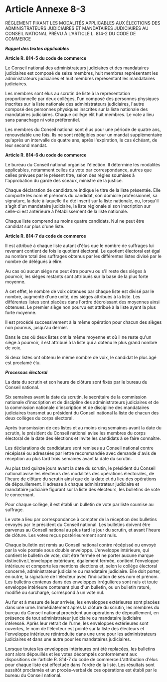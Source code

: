 # Article Annexe 8-3

RÈGLEMENT FIXANT LES MODALITÉS APPLICABLES AUX ÉLECTIONS DES ADMINISTRATEURS JUDICIAIRES ET MANDATAIRES JUDICIAIRES AU CONSEIL NATIONAL PRÉVU À L'ARTICLE L. 814-2 DU CODE DE COMMERCE

***Rappel des textes applicables***

**Article R. 814-5 du code de commerce**

Le Conseil national des administrateurs judiciaires et des mandataires judiciaires est composé de seize membres, huit membres représentant les administrateurs judiciaires et huit membres représentant les mandataires judiciaires.

Les membres sont élus au scrutin de liste à la représentation proportionnelle par deux collèges, l'un composé des personnes physiques inscrites sur la liste nationale des administrateurs judiciaires, l'autre composé des personnes physiques inscrites sur la liste nationale des mandataires judiciaires. Chaque collège élit huit membres. Le vote a lieu sans panachage ni vote préférentiel.

Les membres du Conseil national sont élus pour une période de quatre ans, renouvelable une fois. Ils ne sont rééligibles pour un mandat supplémentaire qu'après un intervalle de quatre ans, après l'expiration, le cas échéant, de leur second mandat.

**Article R. 814-6 du code de commerce**

Le bureau du Conseil national organise l'élection. Il détermine les modalités applicables, notamment celles du vote par correspondance, autres que celles prévues par le présent titre, selon des règles soumises à l'approbation du garde des sceaux, ministre de la justice.

Chaque déclaration de candidature indique le titre de la liste présentée. Elle comporte les nom et prénoms du candidat, son domicile professionnel, sa signature, la date à laquelle il a été inscrit sur la liste nationale, ou, lorsqu'il s'agit d'un mandataire judiciaire, la liste régionale si son inscription sur celle-ci est antérieure à l'établissement de la liste nationale.

Chaque liste comprend au moins quatre candidats. Nul ne peut être candidat sur plus d'une liste.

**Article R. 814-7 du code de commerce**

Il est attribué à chaque liste autant d'élus que le nombre de suffrages lui revenant contient de fois le quotient électoral. Le quotient électoral est égal au nombre total des suffrages obtenus par les différentes listes divisé par le nombre de délégués à élire.

Au cas où aucun siège ne peut être pourvu ou s'il reste des sièges à pourvoir, les sièges restants sont attribués sur la base de la plus forte moyenne.

A cet effet, le nombre de voix obtenues par chaque liste est divisé par le nombre, augmenté d'une unité, des sièges attribués à la liste. Les différentes listes sont placées dans l'ordre décroissant des moyennes ainsi obtenues. Le premier siège non pourvu est attribué à la liste ayant la plus forte moyenne.

Il est procédé successivement à la même opération pour chacun des sièges non pourvus, jusqu'au dernier.

Dans le cas où deux listes ont la même moyenne et où il ne reste qu'un siège à pourvoir, il est attribué à la liste qui a obtenu le plus grand nombre de voix.

Si deux listes ont obtenu le même nombre de voix, le candidat le plus âgé est proclamé élu.

***Processus électoral***

La date du scrutin et son heure de clôture sont fixés par le bureau du Conseil national.

Six semaines avant la date du scrutin, le secrétaire de la commission nationale d'inscription et de discipline des administrateurs judiciaires et de la commission nationale d'inscription et de discipline des mandataires judiciaires transmet au président du Conseil national la liste de chacun des deux collèges du corps électoral.

Après transmission de ces listes et au moins cinq semaines avant la date du scrutin, le président du Conseil national avise les membres du corps électoral de la date des élections et invite les candidats à se faire connaître.

Les déclarations de candidature sont remises au Conseil national contre récépissé ou adressées par lettre recommandée avec demande d'avis de réception au plus tard trois semaines avant la date du scrutin.

Au plus tard quinze jours avant la date du scrutin, le président du Conseil national avise les électeurs des modalités des opérations électorales, de l'heure de clôture du scrutin ainsi que de la date et du lieu des opérations de dépouillement. Il adresse à chaque administrateur judiciaire et mandataire judiciaire figurant sur la liste des électeurs, les bulletins de vote le concernant.

Pour chaque collège, il est établi un bulletin de vote par liste soumise au suffrage.

Le vote a lieu par correspondance à compter de la réception des bulletins envoyés par le président du Conseil national. Les bulletins doivent être parvenus au Conseil national au plus tard le jour du scrutin, et avant l'heure de clôture. Les votes reçus postérieurement sont nuls.

Chaque bulletin est remis au Conseil national contre récépissé ou envoyé par la voie postale sous double enveloppe. L'enveloppe intérieure, qui contient le bulletin de vote, doit être fermée et ne porter aucune marque distinctive.L'enveloppe extérieure, également fermée, contient l'enveloppe intérieure et comporte les mentions élections et, selon le collège électoral concerné, administrateur judiciaire ou mandataire judiciaire. Elle doit porter, en outre, la signature de l'électeur avec l'indication de ses nom et prénom. Les bulletins contenus dans des enveloppes irrégulières sont nuls et toute enveloppe intérieure contenant plus d'un bulletin, ou un bulletin raturé, modifié ou surchargé, correspond à un vote nul.

Au fur et à mesure de leur arrivée, les enveloppes extérieures sont placées dans une urne. Immédiatement après la clôture du scrutin, les membres du bureau du Conseil national procèdent aux opérations de dépouillement, en présence de tout administrateur judiciaire ou mandataire judiciaire intéressé. Après leur retrait de l'urne, les enveloppes extérieures sont ouvertes, le nom de l'électeur est pointé sur la liste des électeurs et l'enveloppe intérieure réintroduite dans une urne pour les administrateurs judiciaires et dans une autre pour les mandataires judiciaires.

Lorsque toutes les enveloppes intérieures ont été replacées, les bulletins sont alors dépouillés et les votes décomptés conformément aux dispositions de l'article R. 814-7 du code de commerce.L'attribution d'élus pour chaque liste est effectuée dans l'ordre de la liste. Les résultats sont aussitôt proclamés et un procès-verbal de ces opérations est établi par le bureau du Conseil national.
